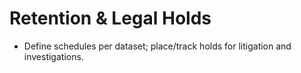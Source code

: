 # Retention & Legal Holds
- Define schedules per dataset; place/track holds for litigation and investigations.
